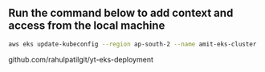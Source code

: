 ## Run the command below to add context and access from the local machine
```sh
aws eks update-kubeconfig --region ap-south-2 --name amit-eks-cluster
```

github.com/rahulpatilgit/yt-eks-deployment